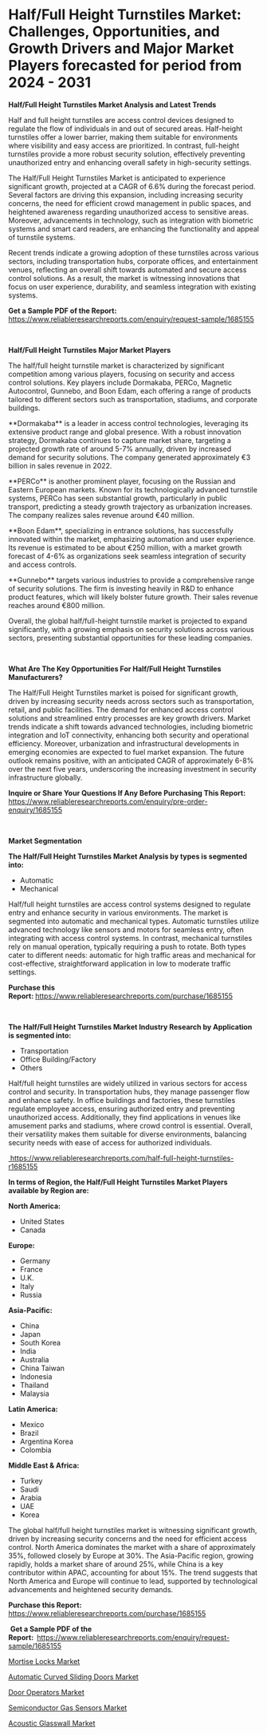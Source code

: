 <p><h1>Half/Full Height Turnstiles Market: Challenges, Opportunities, and Growth Drivers and Major Market Players forecasted for period from 2024 - 2031</h1></p><p><strong>Half/Full Height Turnstiles Market Analysis and Latest Trends</strong></p>
<p><p>Half and full height turnstiles are access control devices designed to regulate the flow of individuals in and out of secured areas. Half-height turnstiles offer a lower barrier, making them suitable for environments where visibility and easy access are prioritized. In contrast, full-height turnstiles provide a more robust security solution, effectively preventing unauthorized entry and enhancing overall safety in high-security settings.</p><p>The Half/Full Height Turnstiles Market is anticipated to experience significant growth, projected at a CAGR of 6.6% during the forecast period. Several factors are driving this expansion, including increasing security concerns, the need for efficient crowd management in public spaces, and heightened awareness regarding unauthorized access to sensitive areas. Moreover, advancements in technology, such as integration with biometric systems and smart card readers, are enhancing the functionality and appeal of turnstile systems. </p><p>Recent trends indicate a growing adoption of these turnstiles across various sectors, including transportation hubs, corporate offices, and entertainment venues, reflecting an overall shift towards automated and secure access control solutions. As a result, the market is witnessing innovations that focus on user experience, durability, and seamless integration with existing systems.</p></p>
<p><strong>Get a Sample PDF of the Report:&nbsp;</strong> <a href="https://www.reliableresearchreports.com/enquiry/request-sample/1685155?utm_campaign=36&utm_medium=2&utm_source=Github&utm_content=ia&utm_term=30122024&utm_id=halffull-height-turnstiles">https://www.reliableresearchreports.com/enquiry/request-sample/1685155</a></p>
<p>&nbsp;</p>
<p><strong>Half/Full Height Turnstiles Major Market Players</strong></p>
<p><p>The half/full height turnstile market is characterized by significant competition among various players, focusing on security and access control solutions. Key players include Dormakaba, PERCo, Magnetic Autocontrol, Gunnebo, and Boon Edam, each offering a range of products tailored to different sectors such as transportation, stadiums, and corporate buildings.</p><p>**Dormakaba** is a leader in access control technologies, leveraging its extensive product range and global presence. With a robust innovation strategy, Dormakaba continues to capture market share, targeting a projected growth rate of around 5-7% annually, driven by increased demand for security solutions. The company generated approximately €3 billion in sales revenue in 2022.</p><p>**PERCo** is another prominent player, focusing on the Russian and Eastern European markets. Known for its technologically advanced turnstile systems, PERCo has seen substantial growth, particularly in public transport, predicting a steady growth trajectory as urbanization increases. The company realizes sales revenue around €40 million.</p><p>**Boon Edam**, specializing in entrance solutions, has successfully innovated within the market, emphasizing automation and user experience. Its revenue is estimated to be about €250 million, with a market growth forecast of 4-6% as organizations seek seamless integration of security and access controls.</p><p>**Gunnebo** targets various industries to provide a comprehensive range of security solutions. The firm is investing heavily in R&D to enhance product features, which will likely bolster future growth. Their sales revenue reaches around €800 million.</p><p>Overall, the global half/full-height turnstile market is projected to expand significantly, with a growing emphasis on security solutions across various sectors, presenting substantial opportunities for these leading companies.</p></p>
<p>&nbsp;</p>
<p><strong>What Are The Key Opportunities For Half/Full Height Turnstiles Manufacturers?</strong></p>
<p><p>The Half/Full Height Turnstiles market is poised for significant growth, driven by increasing security needs across sectors such as transportation, retail, and public facilities. The demand for enhanced access control solutions and streamlined entry processes are key growth drivers. Market trends indicate a shift towards advanced technologies, including biometric integration and IoT connectivity, enhancing both security and operational efficiency. Moreover, urbanization and infrastructural developments in emerging economies are expected to fuel market expansion. The future outlook remains positive, with an anticipated CAGR of approximately 6-8% over the next five years, underscoring the increasing investment in security infrastructure globally.</p></p>
<p><strong>Inquire or Share Your Questions If Any Before Purchasing This Report:</strong> <a href="https://www.reliableresearchreports.com/enquiry/pre-order-enquiry/1685155?utm_campaign=36&utm_medium=2&utm_source=Github&utm_content=ia&utm_term=30122024&utm_id=halffull-height-turnstiles">https://www.reliableresearchreports.com/enquiry/pre-order-enquiry/1685155</a></p>
<p>&nbsp;</p>
<p><strong>Market Segmentation</strong></p>
<p><strong>The Half/Full Height Turnstiles Market Analysis by types is segmented into:</strong></p>
<p><ul><li>Automatic</li><li>Mechanical</li></ul></p>
<p><p>Half/full height turnstiles are access control systems designed to regulate entry and enhance security in various environments. The market is segmented into automatic and mechanical types. Automatic turnstiles utilize advanced technology like sensors and motors for seamless entry, often integrating with access control systems. In contrast, mechanical turnstiles rely on manual operation, typically requiring a push to rotate. Both types cater to different needs: automatic for high traffic areas and mechanical for cost-effective, straightforward application in low to moderate traffic settings.</p></p>
<p><strong>Purchase this Report:&nbsp;</strong><a href="https://www.reliableresearchreports.com/purchase/1685155?utm_campaign=36&utm_medium=2&utm_source=Github&utm_content=ia&utm_term=30122024&utm_id=halffull-height-turnstiles">https://www.reliableresearchreports.com/purchase/1685155</a></p>
<p>&nbsp;</p>
<p><strong>The Half/Full Height Turnstiles Market Industry Research by Application is segmented into:</strong></p>
<p><ul><li>Transportation</li><li>Office Building/Factory</li><li>Others</li></ul></p>
<p><p>Half/full height turnstiles are widely utilized in various sectors for access control and security. In transportation hubs, they manage passenger flow and enhance safety. In office buildings and factories, these turnstiles regulate employee access, ensuring authorized entry and preventing unauthorized access. Additionally, they find applications in venues like amusement parks and stadiums, where crowd control is essential. Overall, their versatility makes them suitable for diverse environments, balancing security needs with ease of access for authorized individuals.</p></p>
<p><a href="https://www.reliableresearchreports.com/half-full-height-turnstiles-r1685155?utm_campaign=36&utm_medium=2&utm_source=Github&utm_content=ia&utm_term=30122024&utm_id=halffull-height-turnstiles">&nbsp;https://www.reliableresearchreports.com/half-full-height-turnstiles-r1685155</a></p>
<p><strong>In terms of Region, the Half/Full Height Turnstiles Market Players available by Region are:</strong></p>
<p>
    <p> <strong> North America: </strong>
        <ul>
            <li>United States</li>
            <li>Canada</li>
        </ul>
        </p> 
    <p> <strong> Europe: </strong>
        <ul>
            <li>Germany</li>
            <li>France</li>
            <li>U.K.</li>
            <li>Italy</li>
            <li>Russia</li>
        </ul>
        </p> 
    <p> <strong> Asia-Pacific: </strong>
        <ul>
            <li>China</li>
            <li>Japan</li>
            <li>South Korea</li>
            <li>India</li>
            <li>Australia</li>
            <li>China Taiwan</li>
            <li>Indonesia</li>
            <li>Thailand</li>
            <li>Malaysia</li>
        </ul>
        </p> 
    <p> <strong> Latin America: </strong>
        <ul>
            <li>Mexico</li>
            <li>Brazil</li>
            <li>Argentina Korea</li>
            <li>Colombia</li>
        </ul>
        </p> 
    <p> <strong> Middle East & Africa: </strong>
        <ul>
            <li>Turkey</li>
            <li>Saudi</li>
            <li>Arabia</li>
            <li>UAE</li>
            <li>Korea</li>
        </ul>
    </p>
    </p>
<p><p>The global half/full height turnstiles market is witnessing significant growth, driven by increasing security concerns and the need for efficient access control. North America dominates the market with a share of approximately 35%, followed closely by Europe at 30%. The Asia-Pacific region, growing rapidly, holds a market share of around 25%, while China is a key contributor within APAC, accounting for about 15%. The trend suggests that North America and Europe will continue to lead, supported by technological advancements and heightened security demands.</p></p>
<p><strong>Purchase this Report: </strong><a href="https://www.reliableresearchreports.com/purchase/1685155?utm_campaign=36&utm_medium=2&utm_source=Github&utm_content=ia&utm_term=30122024&utm_id=halffull-height-turnstiles">https://www.reliableresearchreports.com/purchase/1685155</a></p>
<p>&nbsp;<strong>Get a Sample PDF of the Report:&nbsp;&nbsp;</strong><a href="https://www.reliableresearchreports.com/enquiry/request-sample/1685155?utm_campaign=36&utm_medium=2&utm_source=Github&utm_content=ia&utm_term=30122024&utm_id=halffull-height-turnstiles">https://www.reliableresearchreports.com/enquiry/request-sample/1685155</a></p>
<p><strong></strong></p>
<p><p><a href="https://github.com/SanjidaKhan901/Market-Research-Report-List-1/blob/main/mortise-locks-market.md?utm_campaign=36&utm_medium=2&utm_source=Github&utm_content=ia&utm_term=30122024&utm_id=halffull-height-turnstiles">Mortise Locks Market</a></p><p><a href="https://github.com/cheryjhonson/Market-Research-Report-List-1/blob/main/automatic-curved-sliding-doors-market.md?utm_campaign=36&utm_medium=2&utm_source=Github&utm_content=ia&utm_term=30122024&utm_id=halffull-height-turnstiles">Automatic Curved Sliding Doors Market</a></p><p><a href="https://github.com/tamvrosiya/Market-Research-Report-List-6/blob/main/door-operators-market.md?utm_campaign=36&utm_medium=2&utm_source=Github&utm_content=ia&utm_term=30122024&utm_id=halffull-height-turnstiles">Door Operators Market</a></p><p><a href="https://github.com/AngelaWalsh696/Market-Research-Report-List-1/blob/main/semiconductor-gas-sensors-market.md?utm_campaign=36&utm_medium=2&utm_source=Github&utm_content=ia&utm_term=30122024&utm_id=halffull-height-turnstiles">Semiconductor Gas Sensors Market</a></p><p><a href="https://github.com/dierdrecrichton210/Market-Research-Report-List-1/blob/main/acoustic-glasswall-market.md?utm_campaign=36&utm_medium=2&utm_source=Github&utm_content=ia&utm_term=30122024&utm_id=halffull-height-turnstiles">Acoustic Glasswall Market</a></p></p>
